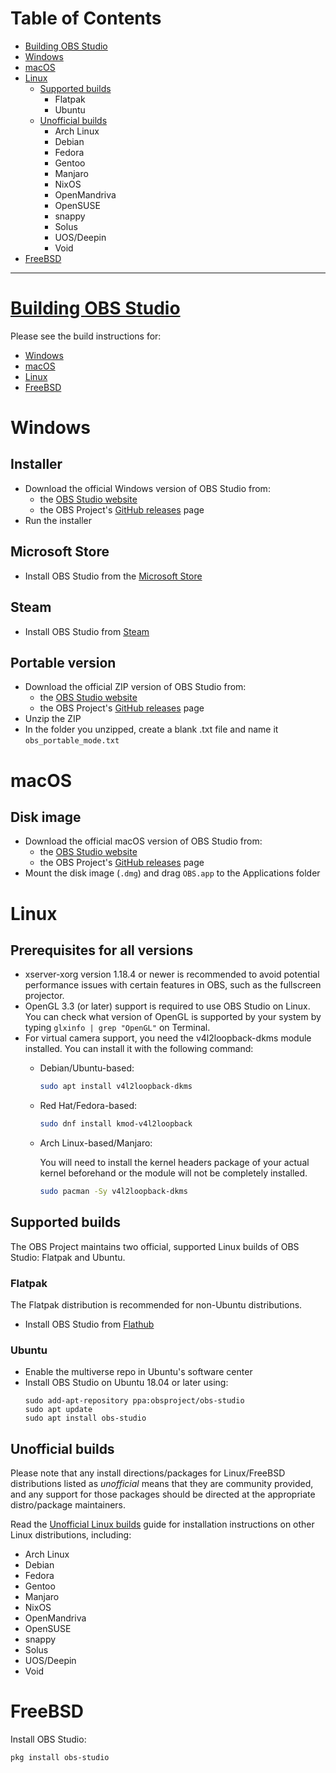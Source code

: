 # Table of Contents

* [Building OBS Studio](#building-obs-studio)
* [Windows](#windows)
* [macOS](#macos)
* [Linux](#linux)
  * [Supported builds](#supported-builds)
    * Flatpak
    * Ubuntu
  * [Unofficial builds](#unofficial-builds)
    * Arch Linux
    * Debian
    * Fedora
    * Gentoo
    * Manjaro
    * NixOS
    * OpenMandriva
    * OpenSUSE
    * snappy
    * Solus
    * UOS/Deepin
    * Void
* [FreeBSD](#freebsd)

***

# [Building OBS Studio](building-obs-studio)

Please see the build instructions for:

* [Windows](build-instructions-for-windows)
* [macOS](build-instructions-for-mac)
* [Linux](build-instructions-for-linux)
* [FreeBSD](build-instructions-for-freebsd)

# Windows

## Installer

* Download the official Windows version of OBS Studio from:
  * the [OBS Studio website](https://obsproject.com/download)
  * the OBS Project's [GitHub releases](https://github.com/obsproject/obs-studio/releases) page
* Run the installer

## Microsoft Store

* Install OBS Studio from the [Microsoft Store](ms-windows-store://pdp/?ProductId=XPFFH613W8V6LV&mode=mini)

## Steam

* Install OBS Studio from [Steam](https://store.steampowered.com/app/1905180/OBS_Studio/)

## Portable version

* Download the official ZIP version of OBS Studio from:
  * the [OBS Studio website](https://obsproject.com/download)
  * the OBS Project's [GitHub releases](https://github.com/obsproject/obs-studio/releases) page
* Unzip the ZIP
* In the folder you unzipped, create a blank .txt file and name it `obs_portable_mode.txt`

# macOS

## Disk image

* Download the official macOS version of OBS Studio from:
  * the [OBS Studio website](https://obsproject.com/download)
  * the OBS Project's [GitHub releases](https://github.com/obsproject/obs-studio/releases) page
* Mount the disk image (`.dmg`) and drag `OBS.app` to the Applications folder

# Linux

## Prerequisites for all versions

* xserver-xorg version 1.18.4 or newer is recommended to avoid potential performance issues with certain features in OBS, such as the fullscreen projector.
* OpenGL 3.3 (or later) support is required to use OBS Studio on Linux. You can check what version of OpenGL is supported by your system by typing `glxinfo | grep "OpenGL"` on Terminal.
* For virtual camera support, you need the v4l2loopback-dkms module installed. You can install it with the following command: 
  * Debian/Ubuntu-based: 
    ```bash
    sudo apt install v4l2loopback-dkms
    ```
  * Red Hat/Fedora-based:
    ```bash
    sudo dnf install kmod-v4l2loopback
    ```
  * Arch Linux-based/Manjaro:
    
    You will need to install the kernel headers package of your actual kernel beforehand or the module will not be completely installed.
    ```bash
    sudo pacman -Sy v4l2loopback-dkms
    ```



## Supported builds

The OBS Project maintains two official, supported Linux builds of OBS Studio: Flatpak and Ubuntu.

### Flatpak

The Flatpak distribution is recommended for non-Ubuntu distributions.

* Install OBS Studio from [Flathub](https://flathub.org/apps/details/com.obsproject.Studio)

### Ubuntu

* Enable the multiverse repo in Ubuntu's software center
* Install OBS Studio on Ubuntu 18.04 or later using:
  ```
  sudo add-apt-repository ppa:obsproject/obs-studio
  sudo apt update
  sudo apt install obs-studio
  ```

## Unofficial builds

Please note that any install directions/packages for Linux/FreeBSD distributions listed as *unofficial* means that they are community provided, and any support for those packages should be directed at the appropriate distro/package maintainers.

Read the [Unofficial Linux builds](unofficial-linux-builds) guide for installation instructions on other Linux distributions, including:

* Arch Linux
* Debian
* Fedora
* Gentoo
* Manjaro
* NixOS
* OpenMandriva
* OpenSUSE
* snappy
* Solus
* UOS/Deepin
* Void

# FreeBSD

Install OBS Studio:
```sh
pkg install obs-studio
```